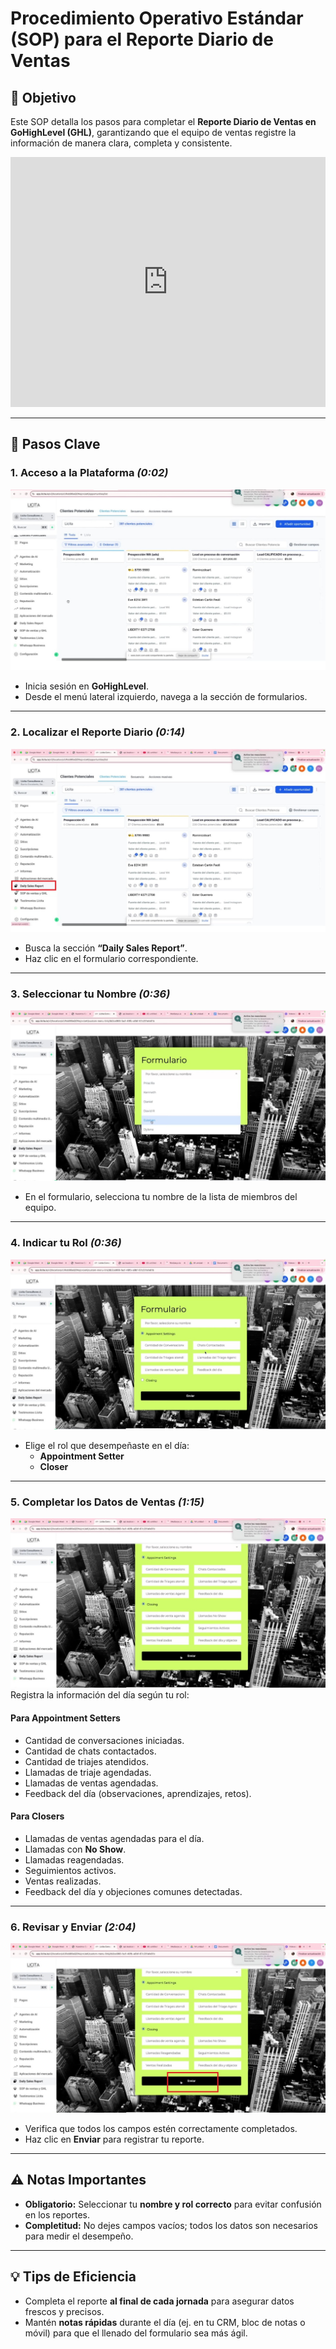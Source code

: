 # Procedimiento Operativo Estándar (SOP) para el Reporte Diario de Ventas  

## 🎯 Objetivo  
Este SOP detalla los pasos para completar el **Reporte Diario de Ventas en GoHighLevel (GHL)**, garantizando que el equipo de ventas registre la información de manera clara, completa y consistente.  

<iframe src="https://www.loom.com/embed/46a230cfbdd44d7fac433a77697c935c?sid=9f20a0c9-44ff-4da2-8509-2f11af0e3a98" frameborder="0" allowfullscreen style="width:100%; height:400px;"></iframe>  

---

## 🔑 Pasos Clave  

### 1. Acceso a la Plataforma *(0:02)*  
![Acceso](img/repv1.jpg)  
- Inicia sesión en **GoHighLevel**.  
- Desde el menú lateral izquierdo, navega a la sección de formularios.  

---

### 2. Localizar el Reporte Diario *(0:14)*  
![Reporte Diario](img/repv2.jpg)  
- Busca la sección **“Daily Sales Report”**.  
- Haz clic en el formulario correspondiente.  

---

### 3. Seleccionar tu Nombre *(0:36)*  
![Seleccionar Nombre](img/repv3.jpg)  
- En el formulario, selecciona tu nombre de la lista de miembros del equipo.  

---

### 4. Indicar tu Rol *(0:36)*  
![Seleccionar Rol](img/repv4.jpg)  
- Elige el rol que desempeñaste en el día:  
  - **Appointment Setter**  
  - **Closer**  

---

### 5. Completar los Datos de Ventas *(1:15)*  
![Datos de Ventas](img/repv5.jpg)  
Registra la información del día según tu rol:  

#### Para Appointment Setters  
- Cantidad de conversaciones iniciadas.  
- Cantidad de chats contactados.  
- Cantidad de triajes atendidos.  
- Llamadas de triaje agendadas.  
- Llamadas de ventas agendadas.  
- Feedback del día (observaciones, aprendizajes, retos).  

#### Para Closers  
- Llamadas de ventas agendadas para el día.  
- Llamadas con **No Show**.  
- Llamadas reagendadas.  
- Seguimientos activos.  
- Ventas realizadas.  
- Feedback del día y objeciones comunes detectadas.  

---

### 6. Revisar y Enviar *(2:04)*  
![Enviar Reporte](img/repv6.jpg)  
- Verifica que todos los campos estén correctamente completados.  
- Haz clic en **Enviar** para registrar tu reporte.  

---

## ⚠️ Notas Importantes  
- **Obligatorio:** Seleccionar tu **nombre y rol correcto** para evitar confusión en los reportes.  
- **Completitud:** No dejes campos vacíos; todos los datos son necesarios para medir el desempeño.  

---

## 💡 Tips de Eficiencia  
- Completa el reporte **al final de cada jornada** para asegurar datos frescos y precisos.  
- Mantén **notas rápidas** durante el día (ej. en tu CRM, bloc de notas o móvil) para que el llenado del formulario sea más ágil.  
